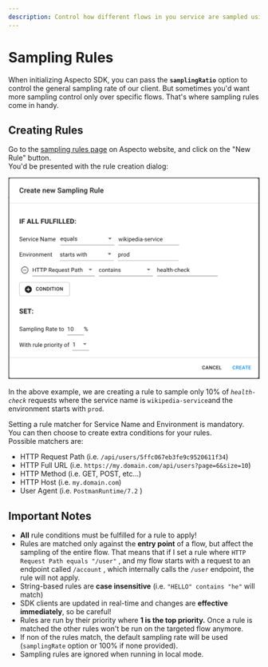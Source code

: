 ```yaml
---
description: Control how different flows in you service are sampled using remote rules
---
```


# Sampling Rules

When initializing Aspecto SDK, you can pass the **`samplingRatio`** option to control the general sampling rate of our client. But sometimes you'd want more sampling control only over specific flows. That's where sampling rules come in handy.

## Creating Rules

Go to the [sampling rules page](https://app.aspecto.io/app/settings/sampling-rules) on Aspecto website, and click on the "New Rule" button.  
You'd be presented with the rule creation dialog:

![](../.gitbook/assets/image%20%289%29.png)

In the above example, we are creating a rule to sample only 10% of _`health-check`_ requests where the service name is `wikipedia-service`and the environment starts with `prod`.  
  
Setting a rule matcher for Service Name and Environment is mandatory.  
You can then choose to create extra conditions for your rules.  
Possible matchers are:

* HTTP Request Path \(i.e. `/api/users/5ffc067eb3fe9c9520611f34`\)
* HTTP Full URL \(i.e. `https://my.domain.com/api/users?page=6&size=10`\)
* HTTP Method \(i.e. GET, POST, etc...\)
* HTTP Host \(i.e. `my.domain.com`\)
* User Agent \(i.e. `PostmanRuntime/7.2` \) 

## **Important Notes**

* **All** rule conditions must be fulfilled for a rule to apply! 
* Rules are matched only against the **entry point** of a flow, but affect the sampling of the entire flow. That means that if I set a rule where `HTTP Request Path equals "/user"` , and my flow starts with a request to an endpoint called `/account` , which internally calls the `/user` endpoint, the rule will not apply. 
* String-based rules are **case insensitive** \(i.e. `"HELLO" contains "he"` will match\) 
* SDK clients are updated in real-time and changes are **effective immediately**, so be careful! 
* Rules are run by their priority where **1 is the top priority.**  Once a rule is matched the other rules won't be run on the targeted flow anymore. 
* If non of the rules match, the default sampling rate will be used \(`samplingRate` option or 100% if none provided\). 
* Sampling rules are ignored when running in local mode.

